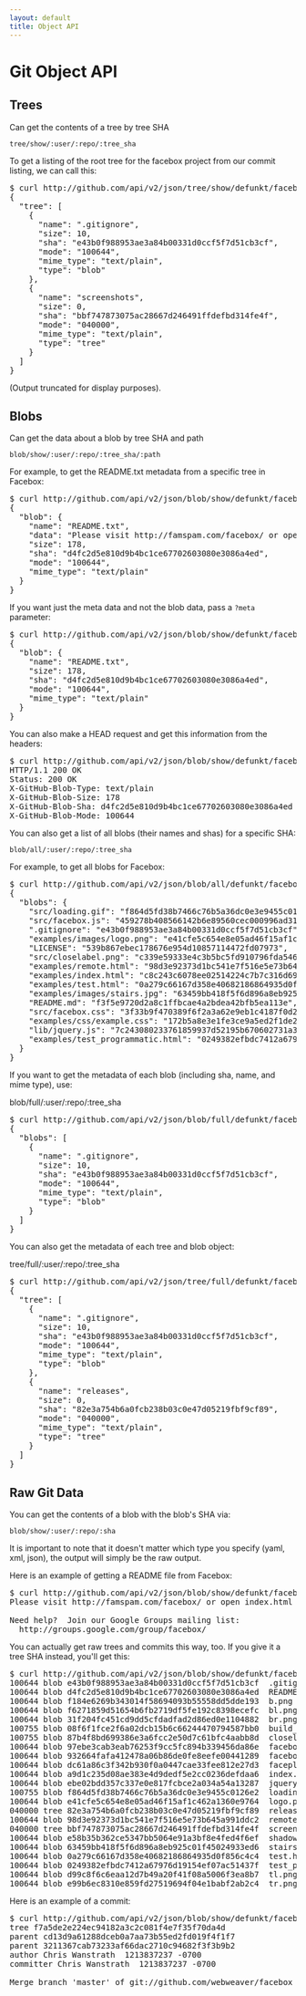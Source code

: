 ```yaml
---
layout: default
title: Object API
---
```


# Git Object API #

## Trees ##

Can get the contents of a tree by tree SHA

	tree/show/:user/:repo/:tree_sha

To get a listing of the root tree for the facebox project from our commit listing, we can call this:

<pre class="terminal">
$ curl http://github.com/api/v2/json/tree/show/defunkt/facebox/a47803c9ba26213ff194f042ab686a7749b17476
{
  "tree": [
    {
      "name": ".gitignore",
      "size": 10,
      "sha": "e43b0f988953ae3a84b00331d0ccf5f7d51cb3cf",
      "mode": "100644",
      "mime_type": "text/plain",
      "type": "blob"
    },
    {
      "name": "screenshots",
      "size": 0,
      "sha": "bbf747873075ac28667d246491ffdefbd314fe4f",
      "mode": "040000",
      "mime_type": "text/plain",
      "type": "tree"
    }
  ]
}
</pre>

(Output truncated for display purposes).

## Blobs ##

Can get the data about a blob by tree SHA and path

	blob/show/:user/:repo/:tree_sha/:path

For example, to get the README.txt metadata from a specific tree in Facebox:

<pre class="terminal">
$ curl http://github.com/api/v2/json/blob/show/defunkt/facebox/365b84e0fd92c47ecdada91da47f2d67500b8e31/README.txt
{
  "blob": {
    "name": "README.txt",
    "data": "Please visit http://famspam.com/facebox/ or open index.html in your favorite browser.\n\nNeed help?  Join our Google Groups mailing list:\n  http://groups.google.com/group/facebox/\n",
    "size": 178,
    "sha": "d4fc2d5e810d9b4bc1ce67702603080e3086a4ed",
    "mode": "100644",
    "mime_type": "text/plain"
  }
}
</pre>

If you want just the meta data and not the blob data, pass a `?meta` parameter:

<pre class="terminal">
$ curl http://github.com/api/v2/json/blob/show/defunkt/facebox/365b84e0fd92c47ecdada91da47f2d67500b8e31/README.txt?meta=1
{
  "blob": {
    "name": "README.txt",
    "size": 178,
    "sha": "d4fc2d5e810d9b4bc1ce67702603080e3086a4ed",
    "mode": "100644",
    "mime_type": "text/plain"
  }
}
</pre>

You can also make a HEAD request and get this information from the headers:

<pre class="terminal">
$ curl http://github.com/api/v2/json/blob/show/defunkt/facebox/365b84e0fd92c47ecdada91da47f2d67500b8e31/README.txt -I
HTTP/1.1 200 OK
Status: 200 OK
X-GitHub-Blob-Type: text/plain
X-GitHub-Blob-Size: 178
X-GitHub-Blob-Sha: d4fc2d5e810d9b4bc1ce67702603080e3086a4ed
X-GitHub-Blob-Mode: 100644
</pre>

You can also get a list of all blobs (their names and shas) for a
specific SHA:

	blob/all/:user/:repo/:tree_sha

For example, to get all blobs for Facebox:

<pre class="terminal">
$ curl http://github.com/api/v2/json/blob/all/defunkt/facebox/master
{
  "blobs": {
    "src/loading.gif": "f864d5fd38b7466c76b5a36dc0e3e9455c0126e2",
    "src/facebox.js": "459278b408566142b6e89560cec000996ad31d6b",
    ".gitignore": "e43b0f988953ae3a84b00331d0ccf5f7d51cb3cf",
    "examples/images/logo.png": "e41cfe5c654e8e05ad46f15af1c462a1360e9764",
    "LICENSE": "539b867ebec178676e954d10857114472fd07973",
    "src/closelabel.png": "c339e59333e4c3b5bc5fd910796fda5469a2515f",
    "examples/remote.html": "98d3e92373d1bc541e7f516e5e73b645a991ddc2",
    "examples/index.html": "c8c243c6078ee02514224c7b7c316d690c74c1df",
    "examples/test.html": "0a279c66167d358e40682186864935d0f856c4c4",
    "examples/images/stairs.jpg": "63459bb418f5f6d896a8eb925c01f45024933ed6",
    "README.md": "f3f5e9720d2a8c1ffbcae4a2bdea42bfb5ea113e",
    "src/facebox.css": "3f33b9f470389f6f2a3a62e9eb1c4187f0d2b3de",
    "examples/css/example.css": "172b5a8e3e1fe3ce9a5ed2f1de2899fd2ffc9fff",
    "lib/jquery.js": "7c243080233761859937d52195b670602731a379",
    "examples/test_programmatic.html": "0249382efbdc7412a67976d19154ef07ac51437f"
  }
}
</pre>
If you want to get the metadata of each blob (including sha, name, and mime type), use:

  blob/full/:user/:repo/:tree_sha

<pre class="terminal">
$ curl http://github.com/api/v2/json/blob/full/defunkt/facebox/365b84e0fd92c47ecdada91da47f2d67500b8e31
{
  "blobs": [
    {
      "name": ".gitignore",
      "size": 10,
      "sha": "e43b0f988953ae3a84b00331d0ccf5f7d51cb3cf",
      "mode": "100644",
      "mime_type": "text/plain",
      "type": "blob"
    }
  ]
}
</pre>

You can also get the metadata of each tree and blob object:

  tree/full/:user/:repo/:tree_sha

<pre class="terminal">
$ curl http://github.com/api/v2/json/tree/full/defunkt/facebox/365b84e0fd92c47ecdada91da47f2d67500b8e31
{
  "tree": [
    {
      "name": ".gitignore",
      "size": 10,
      "sha": "e43b0f988953ae3a84b00331d0ccf5f7d51cb3cf",
      "mode": "100644",
      "mime_type": "text/plain",
      "type": "blob"
    },
    {
      "name": "releases",
      "size": 0,
      "sha": "82e3a754b6a0fcb238b03c0e47d05219fbf9cf89",
      "mode": "040000",
      "mime_type": "text/plain",
      "type": "tree"
    }
  ]
}
</pre>

## Raw Git Data ##

You can get the contents of a blob with the blob's SHA via:

	blob/show/:user/:repo/:sha

It is important to note that it doesn't matter which type you specify (yaml, xml, json), the output will simply be the raw output.

Here is an example of getting a README file from Facebox:

<pre class="terminal">
$ curl http://github.com/api/v2/json/blob/show/defunkt/facebox/d4fc2d5e810d9b4bc1ce67702603080e3086a4ed
Please visit http://famspam.com/facebox/ or open index.html in your favorite browser.

Need help?  Join our Google Groups mailing list:
  http://groups.google.com/group/facebox/
</pre>
You can actually get raw trees and commits this way, too.  If you give it a tree SHA instead, you'll get this:

<pre class="terminal">
$ curl http://github.com/api/v2/json/blob/show/defunkt/facebox/73afb1ed4d16d084eee5696fcf25cd4b03b9201e
100644 blob e43b0f988953ae3a84b00331d0ccf5f7d51cb3cf  .gitignore
100644 blob d4fc2d5e810d9b4bc1ce67702603080e3086a4ed  README.txt
100644 blob f184e6269b343014f58694093b55558dd5dde193  b.png
100644 blob f6271859d51654b6fb2719df5fe192c8398ecefc  bl.png
100644 blob 31f204fc451cd9dd5cfdadfad2d86ed0e1104882  br.png
100755 blob 08f6f1fce2f6a02dcb15b6c66244470794587bb0  build_tar.sh
100755 blob 87b4f8bd699386e3a6fcc2e50d7c61bfc4aabb8d  closelabel.gif
100644 blob 97ebe3cab3eab76253f9cc5fc894b339456da86e  facebox.css
100644 blob 932664fafa412478a06b86de0fe8eefe00441289  facebox.js
100644 blob dc61a86c3f342b930f0a0447cae33fee812e27d3  faceplant.css
100644 blob a9d1c235d08ae383e4d9dedf5e2cc0236defdaa6  index.html
100644 blob ebe02bdd357c337e0e817fcbce2a034a54a13287  jquery.js
100755 blob f864d5fd38b7466c76b5a36dc0e3e9455c0126e2  loading.gif
100644 blob e41cfe5c654e8e05ad46f15af1c462a1360e9764  logo.png
040000 tree 82e3a754b6a0fcb238b03c0e47d05219fbf9cf89  releases
100644 blob 98d3e92373d1bc541e7f516e5e73b645a991ddc2  remote.html
040000 tree bbf747873075ac28667d246491ffdefbd314fe4f  screenshots
100644 blob e58b35b362ce5347bb5064e91a3bf8e4fed4f6ef  shadow.gif
100644 blob 63459bb418f5f6d896a8eb925c01f45024933ed6  stairs.jpg
100644 blob 0a279c66167d358e40682186864935d0f856c4c4  test.html
100644 blob 0249382efbdc7412a67976d19154ef07ac51437f  test_programmatic.html
100644 blob d99c8f6c6eaa12d7b49a20f41f08a5006f3ea8b7  tl.png
100644 blob e99b6ec8310e859fd27519694f04e1babf2ab2c4  tr.png
</pre>

Here is an example of a commit:

<pre class="terminal">
$ curl http://github.com/api/v2/json/blob/show/defunkt/facebox/4bf7a39e8c4ec54f8b4cd594a3616d69004aba69
tree f7a5de2e224ec94182a3c2c081f4e7f35f70da4d
parent cd13d9a61288dceb0a7aa73b55ed2fd019f4f1f7
parent 3211367cab73233af66dac2710c94682f3f3b9b2
author Chris Wanstrath <chris@ozmm.org> 1213837237 -0700
committer Chris Wanstrath <chris@ozmm.org> 1213837237 -0700

Merge branch 'master' of git://github.com/webweaver/facebox into webweaver/master
</pre>
